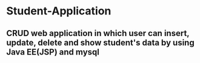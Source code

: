 # Student-Application
## CRUD web application in which user can insert, update, delete and show student's data by using Java EE(JSP) and mysql
